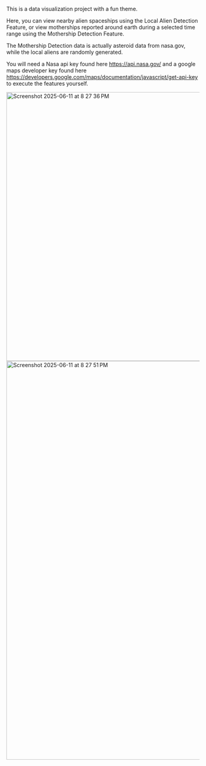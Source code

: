 This is a data visualization project with a fun theme.

Here, you can view nearby alien spaceships using the Local Alien Detection Feature, or view motherships reported around earth during a selected time range using the Mothership Detection Feature.

The Mothership Detection data is actually asteroid data from nasa.gov, while the local aliens are randomly generated.

You will need a Nasa api key found here https://api.nasa.gov/ and a google maps developer key found here https://developers.google.com/maps/documentation/javascript/get-api-key to execute the features yourself.



<img width="702" alt="Screenshot 2025-06-11 at 8 27 36 PM" src="https://github.com/user-attachments/assets/0aeaa2b1-ba79-4d49-ae67-64845d20bb50" />

<img width="1041" alt="Screenshot 2025-06-11 at 8 27 51 PM" src="https://github.com/user-attachments/assets/56e7a692-2ffd-4351-a056-44b4efb38b92" />
